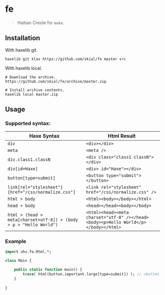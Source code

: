 # fe

> Haitian Creole for `make`.

## Installation

With haxelib git.

```
haxelib git klas https://github.com/skial/fe master src
```

With haxelib local.

```
# Download the archive.
https://github.com/skial/fe/archive/master.zip

# Install archive contents.
haxelib local master.zip
```

## Usage

### Supported syntax:

Haxe Syntax | Html Result
------------ | -------------
`div` | `<div></div>`
`meta` | `<meta />`
`div.class1.classN` | `<div class="class1 classN"></div>`
`div[id=Haxe]` | `<div> id="Haxe"></div>`
`button[type=submit]` | `<button type="submit"></button>`
`link[rel="stylesheet"][href="/css/normalize.css"]` | `<link rel="stylesheet" href="/css/normalize.css" />`
`html > body` | `<html><body></body></html>`
`head + body` | `<head></head><body></body>`
`html > (head > meta[charset=utf-8]) + (body > p > "Hello World")` | `<html><head><meta charset="utf-8" /></head><body><p>Hello World</p></body></html>`

### Example

```Haxe
import uhx.fe.Html.*;

class Main {
	
	public static function main() {
		trace( html(button.important.large[type=submit]) ); // <button class="important large" type="submit"></button>
	}
	
}
```
